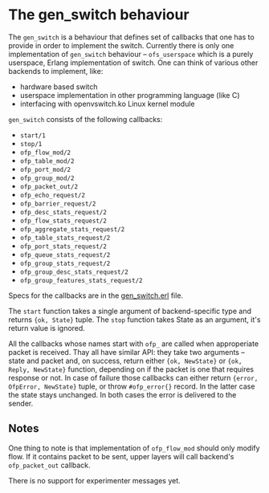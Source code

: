 The gen\_switch behaviour
======================

The `gen_switch` is a behaviour that defines set of callbacks that one has to provide
in order to implement the switch. Currently there is only one implementation
of `gen_switch` behaviour – `ofs_userspace` which is a purely userspace, Erlang
implementation of switch. One can think of various other backends to implement,
like:

   * hardware based switch
   * userspace implementation in other programming language (like C)
   * interfacing with openvswitch.ko Linux kernel module

`gen_switch` consists of the following callbacks:

   * `start/1`
   * `stop/1`
   * `ofp_flow_mod/2`
   * `ofp_table_mod/2`
   * `ofp_port_mod/2`
   * `ofp_group_mod/2`
   * `ofp_packet_out/2`
   * `ofp_echo_request/2`
   * `ofp_barrier_request/2`
   * `ofp_desc_stats_request/2`
   * `ofp_flow_stats_request/2`
   * `ofp_aggregate_stats_request/2`
   * `ofp_table_stats_request/2`
   * `ofp_port_stats_request/2`
   * `ofp_queue_stats_request/2`
   * `ofp_group_stats_request/2`
   * `ofp_group_desc_stats_request/2`
   * `ofp_group_features_stats_request/2`

Specs for the callbacks are in the [gen\_switch.erl](../apps/of_switch/src/gen_switch.erl) file.

The `start` function takes a single argument of backend-specific type and
returns `{ok, State}` tuple. The `stop` function takes State as an argument,
it's return value is ignored.

All the callbacks whose names start with `ofp_` are called when approperiate packet
is received. Thay all have similar API: they take two arguments – state and packet
and, on success, return either `{ok, NewState}` or `{ok, Reply, NewState}` function,
depending on if the packet is one that requires response or not. In case of failure
those callbacks can either return `{error, OfpError, NewState}` tuple, or throw
`#ofp_error{}` record. In the latter case the state stays unchanged. In both cases
the error is delivered to the sender.

Notes
-----

One thing to note is that implementation of `ofp_flow_mod` should only modify
flow. If it contains packet to be sent, upper layers will call backend's
`ofp_packet_out` callback.

There is no support for experimenter messages yet.
